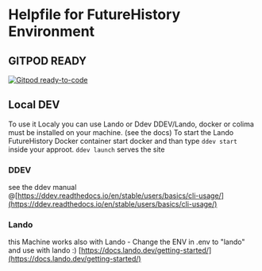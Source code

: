 # Helpfile for FutureHistory  Environment

## GITPOD READY
[![Gitpod ready-to-code](https://img.shields.io/badge/Gitpod-ready--to--code-blue?logo=gitpod)](https://gitpod.io/#https://github.com/bajuku-daniel/D9-gitpod)

## Local DEV
To use it Localy you can use Lando or Ddev
DDEV/Lando, docker or colima must be installed on your machine. (see the docs)
To start the Lando FutureHistory Docker container start docker and than type ``ddev start`` inside your approot.
``ddev launch`` serves the site

### DDEV
see the ddev manual @[https://ddev.readthedocs.io/en/stable/users/basics/cli-usage/](https://ddev.readthedocs.io/en/stable/users/basics/cli-usage/)

### Lando
this Machine works also with Lando - Change the ENV in .env to "lando" and use with lando :) [https://docs.lando.dev/getting-started/](https://docs.lando.dev/getting-started/)

